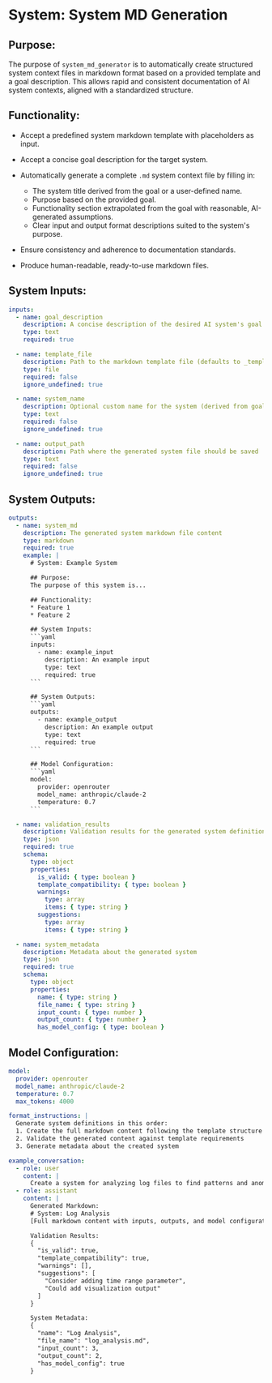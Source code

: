 # System: System MD Generation

## Purpose:

The purpose of `system_md_generator` is to automatically create structured system context files in markdown format based on a provided template and a goal description. This allows rapid and consistent documentation of AI system contexts, aligned with a standardized structure.

## Functionality:

* Accept a predefined system markdown template with placeholders as input.
* Accept a concise goal description for the target system.
* Automatically generate a complete `.md` system context file by filling in:

  * The system title derived from the goal or a user-defined name.
  * Purpose based on the provided goal.
  * Functionality section extrapolated from the goal with reasonable, AI-generated assumptions.
  * Clear input and output format descriptions suited to the system's purpose.
* Ensure consistency and adherence to documentation standards.
* Produce human-readable, ready-to-use markdown files.

## System Inputs:

```yaml
inputs:
  - name: goal_description
    description: A concise description of the desired AI system's goal or functionality
    type: text
    required: true

  - name: template_file
    description: Path to the markdown template file (defaults to _template.md)
    type: file
    required: false
    ignore_undefined: true

  - name: system_name
    description: Optional custom name for the system (derived from goal if not provided)
    type: text
    required: false
    ignore_undefined: true

  - name: output_path
    description: Path where the generated system file should be saved
    type: text
    required: false
    ignore_undefined: true
```

## System Outputs:

```yaml
outputs:
  - name: system_md
    description: The generated system markdown file content
    type: markdown
    required: true
    example: |
      # System: Example System

      ## Purpose:
      The purpose of this system is...

      ## Functionality:
      * Feature 1
      * Feature 2

      ## System Inputs:
      ```yaml
      inputs:
        - name: example_input
          description: An example input
          type: text
          required: true
      ```

      ## System Outputs:
      ```yaml
      outputs:
        - name: example_output
          description: An example output
          type: text
          required: true
      ```

      ## Model Configuration:
      ```yaml
      model:
        provider: openrouter
        model_name: anthropic/claude-2
        temperature: 0.7
      ```

  - name: validation_results
    description: Validation results for the generated system definition
    type: json
    required: true
    schema:
      type: object
      properties:
        is_valid: { type: boolean }
        template_compatibility: { type: boolean }
        warnings:
          type: array
          items: { type: string }
        suggestions:
          type: array
          items: { type: string }

  - name: system_metadata
    description: Metadata about the generated system
    type: json
    required: true
    schema:
      type: object
      properties:
        name: { type: string }
        file_name: { type: string }
        input_count: { type: number }
        output_count: { type: number }
        has_model_config: { type: boolean }
```

## Model Configuration:

```yaml
model:
  provider: openrouter
  model_name: anthropic/claude-2
  temperature: 0.7
  max_tokens: 4000

format_instructions: |
  Generate system definitions in this order:
  1. Create the full markdown content following the template structure
  2. Validate the generated content against template requirements
  3. Generate metadata about the created system

example_conversation:
  - role: user
    content: |
      Create a system for analyzing log files to find patterns and anomalies
  - role: assistant
    content: |
      Generated Markdown:
      # System: Log Analysis
      [Full markdown content with inputs, outputs, and model configuration]

      Validation Results:
      {
        "is_valid": true,
        "template_compatibility": true,
        "warnings": [],
        "suggestions": [
          "Consider adding time range parameter",
          "Could add visualization output"
        ]
      }

      System Metadata:
      {
        "name": "Log Analysis",
        "file_name": "log_analysis.md",
        "input_count": 3,
        "output_count": 2,
        "has_model_config": true
      }
